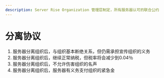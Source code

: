```yaml
---
description: Server Rise Organization 管理层制定，所有服务器认可的联合公约
---
```


# 分离协议

1. 服务器分离组织后，与组织基本断绝关系，但仍需承担宣传组织的义务
2. 服务器分离组织后，继续正常纳税，但税率将会减少到0.04％
3. 服务器分离组织后，不允许伤害组织的名声
4. 服务器分离组织后，服务器有义务支付组织的紧急金

